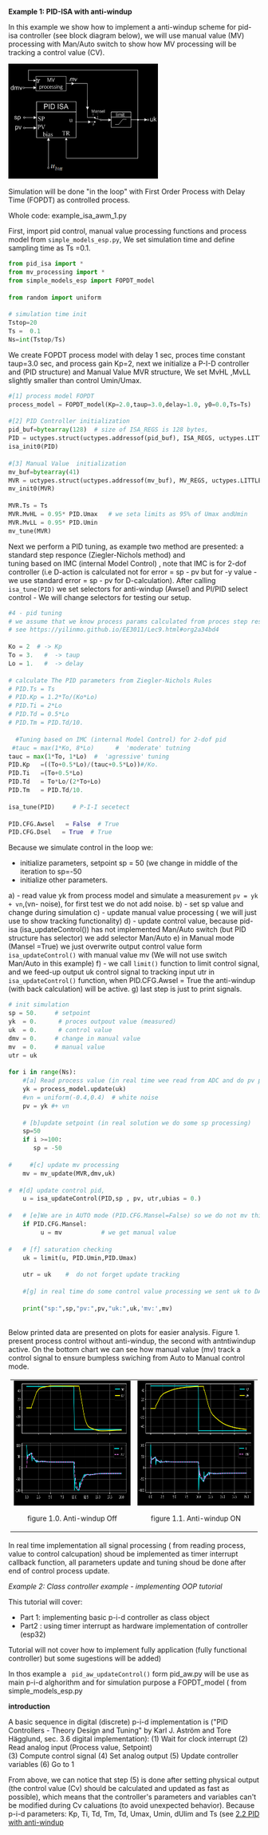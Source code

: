 

**Example 1: PID-ISA with anti-windup** 

In this example we show how to implement a anti-windup scheme for pid-isa controller (see block diagram below), 
 we will use manual value (MV) processing  with Man/Auto switch to show how MV processing will be tracking a control value (CV). 

<img src="https://github.com/2dof/esp_control/blob/main/Examples/drawnings/pid_isa_awm_1_neg.png" width="300" height="230" />

Simulation will be done "in the loop" with First Order Process with Delay Time (FOPDT) as controlled process.

Whole code: example_isa_awm_1.py

First, import pid control, manual value processing functions and process model from ```simple_models_esp.py```, We set simulation time and 
define sampling time as Ts =0.1.

```python
from pid_isa import *
from mv_processing import *
from simple_models_esp import FOPDT_model

from random import uniform 

# simulation time init 
Tstop=20
Ts =  0.1 
Ns=int(Tstop/Ts)
```

We create FOPDT process model with delay 1 sec, proces time constant taup=3.0 sec, and process gain Kp=2, next 
we initialize a P-I-D controller and (PID structure) and Manual Value MVR structure, We set 
MvHL ,MvLL slightly smaller than control Umin/Umax.

``` Python
#[1] process model FOPDT
process_model = FOPDT_model(Kp=2.0,taup=3.0,delay=1.0, y0=0.0,Ts=Ts)

#[2] PID Controller initialization 
pid_buf=bytearray(128)  # size of ISA_REGS is 128 bytes, 
PID = uctypes.struct(uctypes.addressof(pid_buf), ISA_REGS, uctypes.LITTLE_ENDIAN)
isa_init0(PID)  
    
#[3] Manual Value  initialization
mv_buf=bytearray(41)   
MVR = uctypes.struct(uctypes.addressof(mv_buf), MV_REGS, uctypes.LITTLE_ENDIAN)
mv_init0(MVR)

MVR.Ts = Ts 
MVR.MvHL = 0.95* PID.Umax   # we seta limits as 95% of Umax andUmin
MVR.MvLL = 0.95* PID.Umin
mv_tune(MVR)
```

Next we perform a PID tuning, as example two method are presented: a standard step responce (Ziegler-Nichols method) and  
tuning based on IMC (internal Model Control) , note that IMC is for 2-dof controller (i.e D-action is calculated not for
error = sp - pv but for -y value - we use standard error = sp - pv for D-calculation). 
After calling ```isa_tune(PID)``` we set selectors for anti-windup (Awsel) and PI/PID select control - We will change selectors
for testing our setup.  

``` Python
#4 - pid tuning 
# we assume that we know process params calculated from proces step responce 
# see https://yilinmo.github.io/EE3011/Lec9.html#org2a34bd4
 
Ko = 2  # -> Kp         
To = 3.   #  -> taup 
Lo = 1.   #  -> delay

# calculate The PID parameters from Ziegler-Nichols Rules
# PID.Ts = Ts
# PID.Kp = 1.2*To/(Ko*Lo)
# PID.Ti = 2*Lo
# PID.Td = 0.5*Lo
# PID.Tm = PID.Td/10.

  #Tuning based on IMC (internal Model Control) for 2-dof pid  
 #tauc = max(1*Ko, 8*Lo)      #  'moderate' tutning
tauc = max(1*To, 1*Lo)  #  'agressive' tuning 
PID.Kp   =((To+0.5*Lo)/(tauc+0.5*Lo))#/Ko. 
PID.Ti   =(To+0.5*Lo)
PID.Td   = To*Lo/(2*To+Lo)
PID.Tm   = PID.Td/10.

isa_tune(PID)     # P-I-I secetect 

PID.CFG.Awsel   = False  # True
PID.CFG.Dsel   = True  # True
```
Because we simulate control in the loop we:
- initialize parameters, setpoint sp = 50 (we change in middle of the iteration to sp=-50 
- initialize other parameters.

a) - read value yk from process model and simulate a measurement ```pv = yk + vn```,(vn- noise), for first test we do not add noise.
b) - set sp value and change during simulation
c) - update manual value processing ( we will just use to show tracking functionality)
d) - update control value, because pid-isa (isa_updateControl()) has not implemented Man/Auto switch (but PID structure has selector) we 
      add selector Man/Auto
e) in Manual mode (Mansel =True) we just overwrite output control value form ```isa_updateControl()```  with manual value mv (We will not use 
   switch Man/Auto in this example)
f) - we call ```limit()``` function to limit control signal, and we feed-up output uk control signal to tracking input utr in ```isa_updateControl()``` function,
    when PID.CFG.Awsel = True the anti-windup (with back calculation) will be active.
g) last step is just to print signals.

```python
# init simulation 
sp = 50.     # setpoint
yk  = 0.      # proces outpout value (measured)
uk  = 0.      # control value 
dmv = 0.     # change in manual value
mv  = 0.     # manual value 
utr = uk

for i in range(Ns):
    #[a] Read process value (in real time wee read from ADC and do pv processing)
    yk = process_model.update(uk)
    #vn = uniform(-0.4,0.4)  # white noise  
    pv = yk #+ vn
    
    # [b]update setpoint (in real solution we do some sp processing)
    sp=50
    if i >=100:
       sp = -50

#     #[c] update mv processing
    mv = mv_update(MVR,dmv,uk)
 
#  #[d] update control pid,
    u = isa_updateControl(PID,sp , pv, utr,ubias = 0.)  
 
#   # [e]We are in AUTO mode (PID.CFG.Mansel=False) so we do not mv this time. 
    if PID.CFG.Mansel:       
         u = mv           # we get manual value    
  
#   # [f] saturation checking
    uk = limit(u, PID.Umin,PID.Umax)
    
    utr = uk    #  do not forget update tracking
    
    #[g] in real time do some control value processing we sent uk to DAC,and wait Ts
  
    print("sp:",sp,"pv:",pv,"uk:",uk,'mv:',mv)
     
```
Below printed data are presented on plots for easier analysis. Figure 1. present process control without
anti-windup, the second with antntiwindup active. 
On the bottom chart we can see how manual value (mv) track a control signal to ensure bumpless swiching from Auto to Manual control mode.  

  <table style="padding:4px">
  <tr>
     <td> <img src="https://github.com/2dof/esp_control/blob/main/Examples/drawnings/isa_awsel0_neg.png" width="450" height="250" /> 
     <br><p align="center">  figure 1.0.  Anti-windup Off</center><br> 
  
 </p></td>
     <td> <img src="https://github.com/2dof/esp_control/blob/main/Examples/drawnings/isa_awsel1_neg.png" width="450" height="250" />  
      <br><p align="center"> figure 1.1.  Anti-windup ON</center><br> 
  
 </p></td>
  </tr> </table> 
  
 In real time implementation all signal processing ( from reading process, value to control calcupation) shoud be implemented as 
 timer interrupt callback function, all parameters update and tuning shoud be done after end of control process update. 
  



*Example 2: Class controller example -  implementing OOP tutorial* 

This tutorial will cover:
- Part 1: implementing basic  p-i-d controller as class object  
- Part2 : using timer interrupt as hardware implementation of controller (esp32) 

Tutorial will not cover how to implement fully application (fully functional controller) but some sugestions will be added) 

In thos example a  ```  pid_aw_updateControl() ``` form pid_aw.py will be use as main p-i-d alghorithm and for simulation purpose a FOPDT_model ( from simple_models_esp.py

**introduction**

A basic sequence in digital (discrete) p-i-d implementation is ("PID Controllers - Theory Design and Tuning" by Karl J. Aström and Tore Hägglund, sec. 3.6 digital implementation):
(1) Wait for clock interrupt
(2) Read analog input  (Process value, Setpoint)    
(3) Compute control signal
(4) Set analog output 
(5) Update controller variables
(6) Go to 1 

From above, we can notice that step (5) is done after setting physical output (the control value (Cv) should be calculated and updated as fast as possible), which means that the controller's parameters and variables can't be modified during Cv caluations (to avoid unexpected behavior). Because p-i-d parameters: Kp, Ti, Td, Tm, Td, Umax, Umin, dUlim and Ts (see  [2.2 PID with anti-windup](https://github.com/2dof/esp_control/#22-pid-with-anti-windup)       





